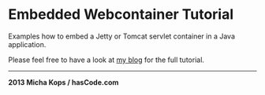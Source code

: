 # Embedded Webcontainer Tutorial

Examples how to embed a Jetty or Tomcat servlet container in a Java application.

Please feel free to have a look at [my blog] for the full tutorial.

----

**2013 Micha Kops / hasCode.com**

   [my blog]:http://www.hascode.com
